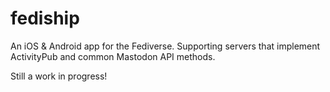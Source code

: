# fediship

An iOS & Android app for the Fediverse. Supporting servers that implement ActivityPub and common Mastodon API methods.

Still a work in progress!
